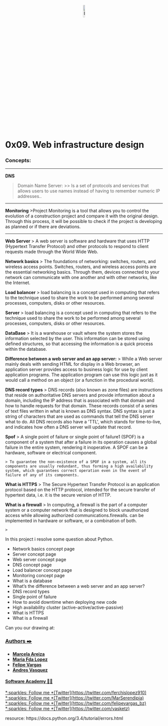 <p align="center"><img src='https://i.pinimg.com/originals/36/4a/2e/364a2eb4a6d86cfa7bf0b5b4b5f983c7.gif' alt='Banner' width=10%></p>

# 0x09. Web infrastructure design 

### Concepts:

***
__DNS__
> Domain Name Server:
	>> Is a set of protocols and services that allows users to use names instead of having to remember numeric IP addresses..

***
**Monitoring**
	>Project Monitoring is a tool that allows you to control the evolution of a construction project and compare it with the original design. Through this process, it will be possible to check if the project is developing as planned or if there are deviations.

***
**Web Server**
	> A web server is software and hardware that uses HTTP (Hypertext Transfer Protocol) and other protocols to respond to client requests made through the World Wide Web.

**Network basics**
	> The foundations of networking: switches, routers, and wireless access points. Switches, routers, and wireless access points are the essential networking basics. Through them, devices connected to your network can communicate with one another and with other networks, like the Internet.

**Load balancer**
	> load balancing is a concept used in computing that refers to the technique used to share the work to be performed among several processes, computers, disks or other resources.

**Server**
	> load balancing is a concept used in computing that refers to the technique used to share the work to be performed among several processes, computers, disks or other resources.

**DataBase**
	> It is a warehouse or vault where the system stores the information selected by the user. This information can be stored using defined structures, so that accessing the information is a 	quick process within the database.

**Difference between a web server and an app server:**
	> While a Web server mainly deals with sending HTML for display in a Web browser, an application server provides access to business logic for use by client application programs. The application program can use this logic just as it would call a method on an object (or a function in the procedural world).

**DNS record types**
	>  DNS records (also known as zone files) are instructions that reside on authoritative DNS servers and provide information about a domain, including the IP address that is associated with that domain and how to handle requests for that domain. These records consist of a series of text files written in what is known as DNS syntax. DNS syntax is just a string of characters that are used as commands that tell the DNS server what to do. All DNS records also have a 'TTL', which stands for time-to-live, and indicates how often a DNS server will update that record.
 
**Spof**
	> A single point of failure or single point of failure1 (SPOF) is a component of a system that after a failure in its operation causes a global failure in the entire system, rendering it inoperative. A SPOF can be a hardware, software or electrical component.

	> To guarantee the non-existence of a SPOF in a system, all its components are usually redundant, thus forming a high availability system, which guarantees correct operation even in the event of failure of any of its components.

**What is HTTPS**
	> The Secure Hypertext Transfer Protocol is an application protocol based on the HTTP protocol, intended for the secure transfer of hypertext data, i.e. it is the secure version of HTTP.

**What is a firewall**
	> In computing, a firewall is the part of a computer system or a computer network that is designed to block unauthorized access while allowing authorized communications.firewalls. can be implemented in hardware or software, or a combination of both.

<p>

	> 

In this project i resolve some question about Python.

* Network basics concept page
* Server concept page
* Web server concept page
* DNS concept page
* Load balancer concept page
* Monitoring concept page
* What is a database
* What’s the difference between a web server and an app server?
* DNS record types
* Single point of failure
* How to avoid downtime when deploying new code
* High availability cluster (active-active/active-passive)
* What is HTTPS
* What is a firewall

Can you our drawing at: 
<a href="https://ferchislopez0910.imgur.com/all" target="_blank">


### Authors :black_nib:
* __Marcela Areiza__
* __Maria Fda Lopez__
* __Felipe Vargas__
* __Andres Vasquez__


#### Software Academy 👨‍💻

<p aling="center">
	<a href="https://www.holbertonschool.com" target="_blank">
	*:sparkles: Follow me *[Twitter](https://twitter.com/ferchislopez910) 
	*:sparkles: Follow me *[Twitter](https://twitter.com/MarSerendipia)
	*:sparkles: Follow me *[Twitter](https://twitter.com/felipevargas_bz)
	*:sparkles: Follow me *[Twitter](https://twitter.com/vasketz)
	</a>
</p>

<p>resource:
https://docs.python.org/3.4/tutorial/errors.html <p>